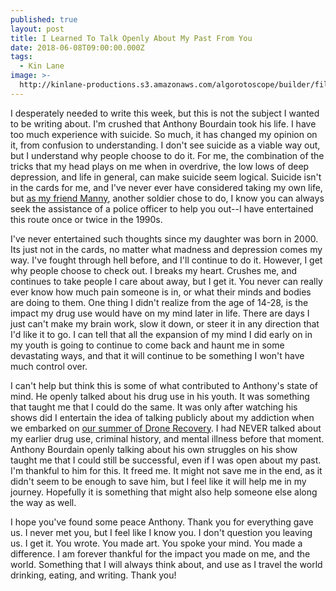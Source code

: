 ```yaml
---
published: true
layout: post
title: I Learned To Talk Openly About My Past From You
date: 2018-06-08T09:00:00.000Z
tags:
  - Kin Lane
image: >-
  http://kinlane-productions.s3.amazonaws.com/algorotoscope/builder/filtered/68_76_800_500_0_max_0_1_-5.jpg
---
```

I desperately needed to write this week, but this is not the subject I wanted to be writing about. I'm crushed that Anthony Bourdain took his life. I have too much experience with suicide. So much, it has changed my opinion on it, from confusion to understanding. I don't see suicide as a viable way out, but I understand why people choose to do it. For me, the combination of the tricks that my head plays on me when in overdrive, the low lows of deep depression, and life in general, can make suicide seem logical. Suicide isn't in the cards for me, and I've never ever have considered taking my own life, but [as my friend Manny](http://dronerecovery.org/journal/manny/), another soldier chose to do, I know you can always seek the assistance of a police officer to help you out--I have entertained this route once or twice in the 1990s.

I've never entertained such thoughts since my daughter was born in 2000. Its just not in the cards, no matter what madness and depression comes my way. I've fought through hell before, and I'll continue to do it. However, I get why people choose to check out. I breaks my heart. Crushes me, and continues to take people I care about away, but I get it. You never can really ever know how much pain someone is in, or what their minds and bodies are doing to them. One thing I didn't realize from the age of 14-28, is the impact my drug use would have on my mind later in life. There are days I just can't make my brain work, slow it down, or steer it in any direction that I'd like it to go. I can tell that all the expansion of my mind I did early on in my youth is going to continue to come back and haunt me in some devastating ways, and that it will continue to be something I won't have much control over.

I can't help but think this is some of what contributed to Anthony's state of mind. He openly talked about his drug use in his youth. It was something that taught me that I could do the same. It was only after watching his shows did I entertain the idea of talking publicly about my addiction when we embarked on [our summer of Drone Recovery](http://dronerecovery.org). I had NEVER talked about my earlier drug use, criminal history, and mental illness before that moment. Anthony Bourdain openly talking about his own struggles on his show taught me that I could still be successful, even if I was open about my past. I'm thankful to him for this. It freed me. It might not save me in the end, as it didn't seem to be enough to save him, but I feel like it will help me in my journey. Hopefully it is something that might also help someone else along the way as well.

I hope you've found some peace Anthony. Thank you for everything gave us. I never met you, but I feel like I know you. I don't question you leaving us. I get it. You wrote. You made art. You spoke your mind. You made a difference. I am forever thankful for the impact you made on me, and the world. Something that I will always think about, and use as I travel the world drinking, eating, and writing. Thank you!
